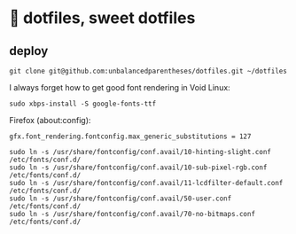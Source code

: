 :house_with_garden: dotfiles, sweet dotfiles
========

## deploy

```
git clone git@github.com:unbalancedparentheses/dotfiles.git ~/dotfiles
```

I always forget how to get good font rendering in Void Linux:
```
sudo xbps-install -S google-fonts-ttf
```

Firefox (about:config):
```
gfx.font_rendering.fontconfig.max_generic_substitutions = 127
```

```
sudo ln -s /usr/share/fontconfig/conf.avail/10-hinting-slight.conf /etc/fonts/conf.d/
sudo ln -s /usr/share/fontconfig/conf.avail/10-sub-pixel-rgb.conf /etc/fonts/conf.d/
sudo ln -s /usr/share/fontconfig/conf.avail/11-lcdfilter-default.conf /etc/fonts/conf.d/
sudo ln -s /usr/share/fontconfig/conf.avail/50-user.conf /etc/fonts/conf.d/
sudo ln -s /usr/share/fontconfig/conf.avail/70-no-bitmaps.conf /etc/fonts/conf.d/
```
